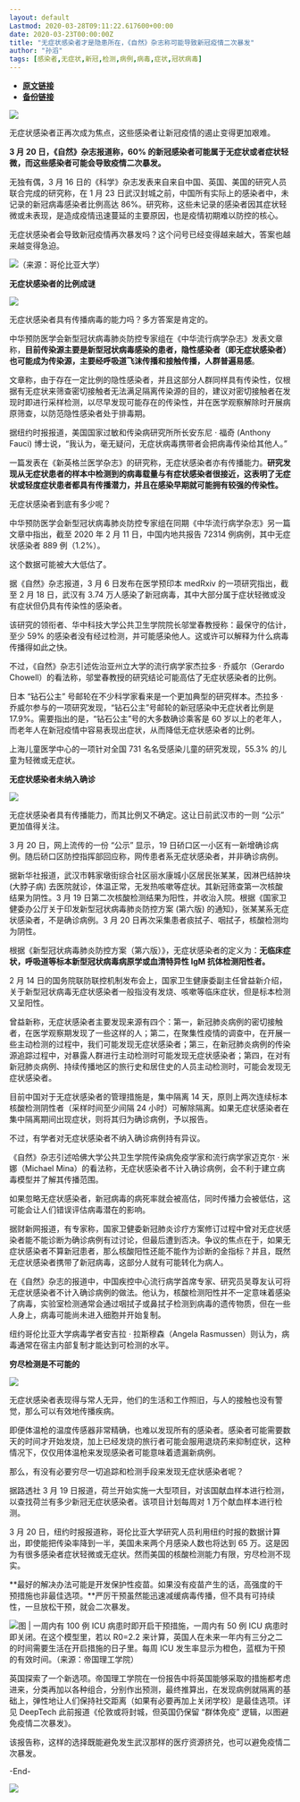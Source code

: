 ```yaml
---
layout: default
Lastmod: 2020-03-28T09:11:22.617600+00:00
date: 2020-03-23T00:00:00Z
title: "无症状感染者才是隐患所在，《自然》杂志称可能导致新冠疫情二次暴发"
author: "孙滔"
tags: [感染者,无症状,新冠,检测,病例,病毒,症状,冠状病毒]
---
```


* [**原文链接**](https://mp.weixin.qq.com/s/4BBxMwzhGw-tAEtjF7qU4A)
* [**备份链接**](http://archive.ph/U2z2L)


![](/images/post/ff8e6777d95a1cbaa4e10d7b274b807d.jpg)

无症状感染者正再次成为焦点，这些感染者让新冠疫情的遏止变得更加艰难。

**3 月 20 日，《自然》杂志报道称，60% 的新冠感染者可能属于无症状或者症状轻微，而这些感染者可能会导致疫情二次暴发。**

无独有偶，3 月 16 日的《科学》杂志发表来自来自中国、英国、美国的研究人员联合完成的研究称，在 1 月 23 日武汉封城之前，中国所有实际上的感染者中，未记录的新冠病毒感染者比例高达 86%。研究称，这些未记录的感染者因其症状轻微或未表现，是造成疫情迅速蔓延的主要原因，也是疫情初期难以防控的核心。

无症状感染者会导致新冠疫情再次暴发吗？这个问号已经变得越来越大，答案也越来越变得急迫。

![](/images/post/bed0fcd18d335782e02517581418753b.jpg)（来源：哥伦比亚大学）

**无症状感染者的比例成谜**

![](/images/post/989fe6da862f54d65a0430ba9570152d.jpg)

无症状感染者具有传播病毒的能力吗？多方答案是肯定的。

中华预防医学会新型冠状病毒肺炎防控专家组在《中华流行病学杂志》发表文章称，**目前传染源主要是新型冠状病毒感染的患者，隐性感染者（即无症状感染者）也可能成为传染源，主要经呼吸道飞沫传播和接触传播，人群普遍易感**。

文章称，由于存在一定比例的隐性感染者，并且这部分人群同样具有传染性，仅根据有无症状来筛查密切接触者无法满足隔离传染源的目的，建议对密切接触者在发现时即进行采样检测，以尽早发现可能存在的传染性，并在医学观察解除时开展病原筛查，以防范隐性感染者处于排毒期。

据纽约时报报道，美国国家过敏和传染病研究所所长安东尼 · 福奇 (Anthony Fauci) 博士说，“我认为，毫无疑问，无症状病毒携带者会把病毒传染给其他人。”

一篇发表在《新英格兰医学杂志》的研究称，无症状感染者亦有传播能力。**研究发现从无症状患者的样本中检测到的病毒载量与有症状感染者很接近，这表明了无症状或轻度症状患者都具有传播潜力，并且在感染早期就可能拥有较强的传染性。**

无症状感染者到底有多少呢？

中华预防医学会新型冠状病毒肺炎防控专家组在同期《中华流行病学杂志》另一篇文章中指出，截至 2020 年 2 月 11 日，中国内地共报告 72314 例病例，其中无症状感染者 889 例（1.2%）。

这个数据可能被大大低估了。

据《自然》杂志报道，3 月 6 日发布在医学预印本 medRxiv 的一项研究指出，截至 2 月 18 日，武汉有 3.74 万人感染了新冠病毒，其中大部分属于症状轻微或没有症状但仍具有传染性的感染者。

该研究的领衔者、华中科技大学公共卫生学院院长邬堂春教授称：最保守的估计，至少 59% 的感染者没有经过检测，并可能感染他人。这或许可以解释为什么病毒传播得如此之快。

不过，《自然》杂志引述佐治亚州立大学的流行病学家杰拉多 · 乔威尔（Gerardo Chowell）的看法称，邬堂春教授的研究结论可能高估了无症状感染者的比例。

日本 “钻石公主” 号邮轮在不少科学家看来是一个更加典型的研究样本。杰拉多 · 乔威尔参与的一项研究发现，“钻石公主”号邮轮的新冠感染中无症状者比例是 17.9%。需要指出的是，“钻石公主”号的大多数确诊乘客是 60 岁以上的老年人，而老年人在新冠疫情中容易表现出症状，从而降低无症状感染者的比例。

上海儿童医学中心的一项针对全国 731 名名受感染儿童的研究发现，55.3% 的儿童为轻微或无症状。

**无症状感染者未纳入确诊**

![](/images/post/989fe6da862f54d65a0430ba9570152d.jpg)

无症状感染者具有传播能力，而其比例又不确定。这让日前武汉市的一则 “公示” 更加值得关注。

3 月 20 日，网上流传的一份 “公示” 显示，19 日硚口区一小区有一新增确诊病例。随后硚口区防控指挥部回应称，网传患者系无症状感染者，并非确诊病例。

据新华社报道，武汉市韩家墩街综合社区丽水康城小区居民张某某，因淋巴结肿块 (大脖子病) 去医院就诊，体温正常，无发热咳嗽等症状。其新冠筛查第一次核酸结果为阴性。3 月 19 日第二次核酸检测结果为阳性，并收治入院。根据《国家卫健委办公厅关于印发新型冠状病毒肺炎防控方案 (第六版) 的通知》，张某某系无症状感染者，不是确诊病例。3 月 20 日再次采集患者痰拭子、咽拭子，核酸检测均为阴性。

根据《新型冠状病毒肺炎防控方案（第六版）》，无症状感染者的定义为：**无临床症状，呼吸道等标本新型冠状病毒病原学或血清特异性 IgM 抗体检测阳性者。**

2 月 14 日的国务院联防联控机制发布会上，国家卫生健康委副主任曾益新介绍，关于新型冠状病毒无症状感染者一般指没有发烧、咳嗽等临床症状，但是标本检测又呈阳性。

曾益新称，无症状感染者主要发现来源有四个：第一，新冠肺炎病例的密切接触者，在医学观察期发现了一些这样的人；第二，在聚集性疫情的调查中，在开展一些主动检测的过程中，我们可能发现无症状感染者；第三，在新冠肺炎病例的传染源追踪过程中，对暴露人群进行主动检测时可能发现无症状感染者；第四，在对有新冠肺炎病例、持续传播地区的旅行史和居住史的人员主动检测时，可能会发现无症状感染者。

目前中国对于无症状感染者的管理措施是，集中隔离 14 天，原则上两次连续标本核酸检测阴性者（采样时间至少间隔 24 小时）可解除隔离。如果无症状感染者在集中隔离期间出现症状，则将其归为确诊病例，予以报告。

不过，有学者对无症状感染者不纳入确诊病例持有异议。

《自然》杂志引述哈佛大学公共卫生学院传染病免疫学家和流行病学家迈克尔 · 米娜（Michael Mina）的看法称，无症状感染者不计入确诊病例，会不利于建立病毒模型并了解其传播范围。

如果忽略无症状感染者，新冠病毒的病死率就会被高估，同时传播力会被低估，这可能会让人们错误评估病毒潜在的影响。

据财新网报道，有专家称，国家卫健委新冠肺炎诊疗方案修订过程中曾对无症状感染者能不能诊断为确诊病例有过讨论，但最后遭到否决。争议的焦点在于，如果无症状感染者不算新冠患者，那么核酸阳性还能不能作为诊断的金指标？并且，既然无症状感染者携带了新冠病毒，这部分人就有可能转化为病人。

在《自然》杂志的报道中，中国疾控中心流行病学首席专家、研究员吴尊友认可将无症状感染者不计入确诊病例的做法。他认为，核酸检测阳性并不一定意味着感染了病毒，实验室检测通常会通过咽拭子或鼻拭子检测到病毒的遗传物质，但在一些人身上，病毒可能尚未进入细胞并开始复制。

纽约哥伦比亚大学病毒学者安吉拉 · 拉斯穆森（Angela Rasmussen）则认为，病毒通常在宿主内部复制才能达到可检测的水平。

**穷尽检测是不可能的**

![](/images/post/989fe6da862f54d65a0430ba9570152d.jpg)

无症状感染者表现得与常人无异，他们的生活和工作照旧，与人的接触也没有警觉，那么可以有效地传播疾病。

即便体温枪的温度传感器非常精确，也难以发现所有的感染者。感染者可能需要数天的时间才开始发烧，加上已经发烧的旅行者可能会服用退烧药来抑制症状，这种情况下，仅仅用体温枪来发现感染者可能意味着遗漏新病例。

那么，有没有必要穷尽一切追踪和检测手段来发现无症状感染者呢？

据路透社 3 月 19 日报道，荷兰开始实施一大型项目，对该国献血样本进行检测，以查找荷兰有多少新冠无症状感染者。该项目计划每周对 1 万个献血样本进行检测。

3 月 20 日，纽约时报报道称，哥伦比亚大学研究人员利用纽约时报的数据计算出，即使能把传染率降到一半，美国未来两个月感染人数也将达到 65 万。这是因为有很多感染者症状轻微或无症状。然而美国的核酸检测能力有限，穷尽检测不现实。

**最好的解决办法可能是开发保护性疫苗。如果没有疫苗产生的话，高强度的干预措施也非最佳选项。**严厉干预虽然能迅速减缓病毒传播，但不具有可持续性，一旦放松干预，就会二次暴发。

![](/images/post/a70d5b1ef96168a3dde980f9447b7738.jpg)图 | 一周内有 100 例 ICU 病患时即开启干预措施，一周内有 50 例 ICU 病患时即关闭。在这个模型里，若以 R0=2.2 来计算，英国人在未来一年内有三分之二的时间需要生活在开启措施的日子里。每周 ICU 发生率显示为橙色，蓝框为干预的有效时间。（来源：帝国理工学院）

英国探索了一个新选项。帝国理工学院在一份报告中将英国能够采取的措施都考虑进来，分类再加以各种组合，分别作出预测，最终推算出，在发现病例就隔离的基础上，弹性地让人们保持社交距离（如果有必要再加上关闭学校）是最佳选项。详见 DeepTech 此前报道《伦敦或将封城，但英国仍保留 “群体免疫” 逻辑，以图避免疫情二次暴发》。

该报告称，这样的选择既能避免发生武汉那样的医疗资源挤兑，也可以避免疫情二次暴发。

\-End-

![](/images/post/03dc09e01f11d5af4d4f9a02f68c3fe5.jpg)

